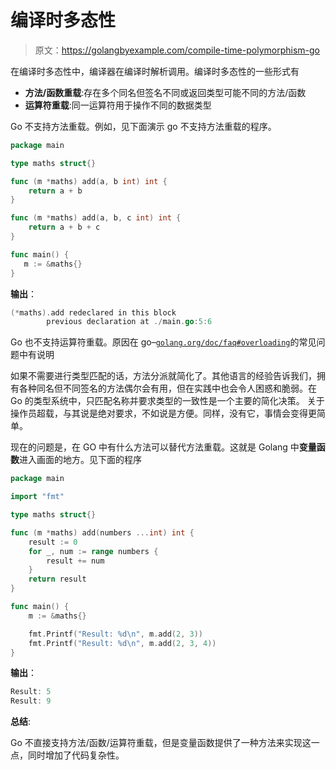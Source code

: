 # 编译时多态性

> 原文：<https://golangbyexample.com/compile-time-polymorphism-go>

在编译时多态性中，编译器在编译时解析调用。编译时多态性的一些形式有

*   **方法/函数重载**:存在多个同名但签名不同或返回类型可能不同的方法/函数
*   **运算符重载**:同一运算符用于操作不同的数据类型

Go 不支持方法重载。例如，见下面演示 go 不支持方法重载的程序。

```go
package main

type maths struct{}

func (m *maths) add(a, b int) int {
    return a + b
}

func (m *maths) add(a, b, c int) int {
    return a + b + c
}

func main() {
   m := &maths{}
}
```

**输出**：

```go
(*maths).add redeclared in this block
        previous declaration at ./main.go:5:6
```

Go 也不支持运算符重载。原因在 go–[`golang.org/doc/faq#overloading`](https://golang.org/doc/faq#overloading)的常见问题中有说明

如果不需要进行类型匹配的话，方法分派就简化了。其他语言的经验告诉我们，拥有各种同名但不同签名的方法偶尔会有用，但在实践中也会令人困惑和脆弱。在 Go 的类型系统中，只匹配名称并要求类型的一致性是一个主要的简化决策。
关于操作员超载，与其说是绝对要求，不如说是方便。同样，没有它，事情会变得更简单。

现在的问题是，在 GO 中有什么方法可以替代方法重载。这就是 Golang 中**变量函数**进入画面的地方。见下面的程序

```go
package main

import "fmt"

type maths struct{}

func (m *maths) add(numbers ...int) int {
    result := 0
    for _, num := range numbers {
        result += num
    }
    return result
}

func main() {
    m := &maths{}

    fmt.Printf("Result: %d\n", m.add(2, 3))
    fmt.Printf("Result: %d\n", m.add(2, 3, 4))
}
```

**输出**：

```go
Result: 5
Result: 9
```

**总结**:

Go 不直接支持方法/函数/运算符重载，但是变量函数提供了一种方法来实现这一点，同时增加了代码复杂性。